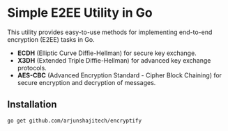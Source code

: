 # Simple E2EE Utility in Go

This utility provides easy-to-use methods for implementing end-to-end encryption (E2EE) tasks in Go.

- **ECDH** (Elliptic Curve Diffie-Hellman) for secure key exchange.
- **X3DH** (Extended Triple Diffie-Hellman) for advanced key exchange protocols.
- **AES-CBC** (Advanced Encryption Standard - Cipher Block Chaining) for secure encryption and decryption of messages.

## Installation

```bash
go get github.com/arjunshajitech/encryptify